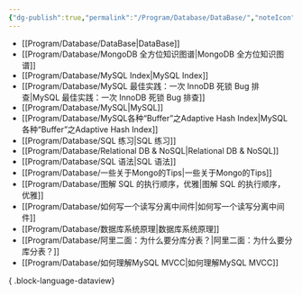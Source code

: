 ```yaml
---
{"dg-publish":true,"permalink":"/Program/Database/DataBase/","noteIcon":"","created":"2024-05-22T16:17:54.140+08:00"}
---
```


- [[Program/Database/DataBase\|DataBase]]
- [[Program/Database/MongoDB 全方位知识图谱\|MongoDB 全方位知识图谱]]
- [[Program/Database/MySQL Index\|MySQL Index]]
- [[Program/Database/MySQL 最佳实践：一次 InnoDB 死锁 Bug 排查\|MySQL 最佳实践：一次 InnoDB 死锁 Bug 排查]]
- [[Program/Database/MySQL\|MySQL]]
- [[Program/Database/MySQL各种“Buffer”之Adaptive Hash Index\|MySQL各种“Buffer”之Adaptive Hash Index]]
- [[Program/Database/SQL 练习\|SQL 练习]]
- [[Program/Database/Relational DB & NoSQL\|Relational DB & NoSQL]]
- [[Program/Database/SQL 语法\|SQL 语法]]
- [[Program/Database/一些关于Mongo的Tips\|一些关于Mongo的Tips]]
- [[Program/Database/图解 SQL 的执行顺序，优雅\|图解 SQL 的执行顺序，优雅]]
- [[Program/Database/如何写一个读写分离中间件\|如何写一个读写分离中间件]]
- [[Program/Database/数据库系统原理\|数据库系统原理]]
- [[Program/Database/阿里二面：为什么要分库分表？\|阿里二面：为什么要分库分表？]]
- [[Program/Database/如何理解MySQL MVCC\|如何理解MySQL MVCC]]

{ .block-language-dataview}
